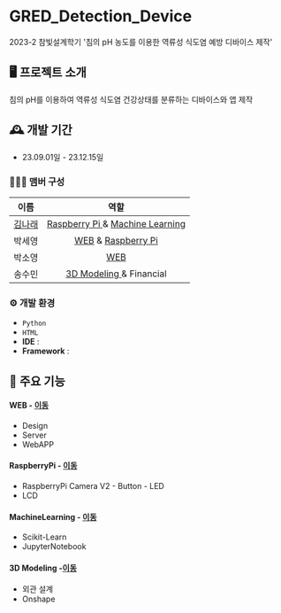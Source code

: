 # GRED_Detection_Device
2023-2 참빛설계학기 '침의 pH 농도를 이용한 역류성 식도염 예방 디바이스 제작'

## 🖥️ 프로젝트 소개
침의 pH를 이용하여 역류성 식도염 건강상태를 분류하는 디바이스와 앱 제작
<br>

## 🕰️ 개발 기간
* 23.09.01일 - 23.12.15일

### 🧑‍🤝‍🧑 맴버 구성
|이름|역할|
|:---:|:---:|
|[김나래](https://github.com/wing0529)|<a href="https://github.com/wing0529/GRED_Detection_Device/tree/Chur/RaspberryPi"> Raspberry Pi </a> & <a href="[https://github.com/wing0529/GRED_Detection_Device/Chur/MachineLearning](https://github.com/wing0529/GRED_Detection_Device/tree/Chur/MachineLearning)">Machine Learning</a>|
|박세영|<a href="https://github.com/wing0529/GRED_Detection_Device/tree/Chur/WEB">WEB</a> & <a href="https://github.com/wing0529/GRED_Detection_Device/tree/Chur/RaspberryPi">Raspberry Pi</a>|
|박소영|<a href="https://github.com/wing0529/GRED_Detection_Device/tree/Chur/WEB">WEB</a>|
|송수민|<a href="https://github.com/wing0529/GRED_Detection_Device/tree/Chur/3DModeling">3D Modeling </a> & Financial |


### ⚙️ 개발 환경
- `Python`
- `HTML`
- **IDE** : 
- **Framework** : 

## 📌 주요 기능
#### WEB - <a href="https://github.com/wing0529/GRED_Detection_Device/tree/Chur/WEB">이동</a>
- Design
- Server
- WebAPP
#### RaspberryPi - <a href="https://github.com/wing0529/GRED_Detection_Device/tree/Chur/RaspberryPi">이동</a>
- RaspberryPi Camera V2 - Button - LED 
- LCD
#### MachineLearning - <a href="https://github.com/wing0529/GRED_Detection_Device/tree/Chur/MachineLearning">이동</a>
- Scikit-Learn
- JupyterNotebook
#### 3D Modeling -<a href="https://github.com/wing0529/GRED_Detection_Device/tree/Chur/3DModeling">이동</a>
- 외관 설계
- Onshape


